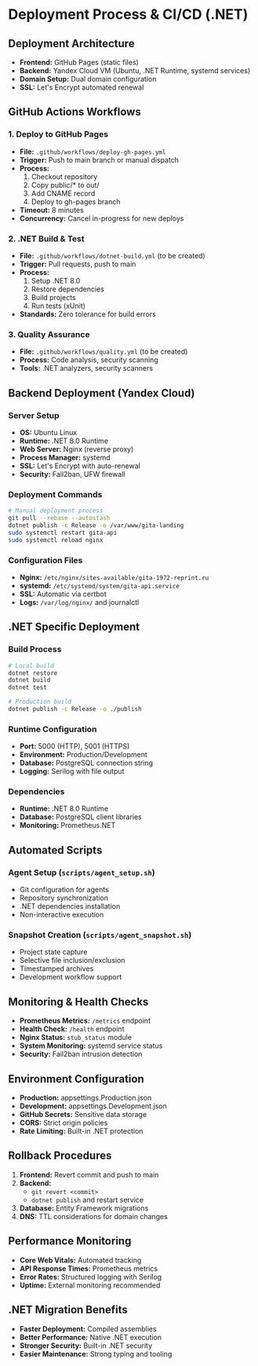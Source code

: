 # Deployment Process & CI/CD (.NET)

## Deployment Architecture
- **Frontend:** GitHub Pages (static files)
- **Backend:** Yandex Cloud VM (Ubuntu, .NET Runtime, systemd services)
- **Domain Setup:** Dual domain configuration
- **SSL:** Let's Encrypt automated renewal

## GitHub Actions Workflows

### 1. Deploy to GitHub Pages
- **File:** `.github/workflows/deploy-gh-pages.yml`
- **Trigger:** Push to main branch or manual dispatch
- **Process:**
  1. Checkout repository
  2. Copy public/* to out/
  3. Add CNAME record
  4. Deploy to gh-pages branch
- **Timeout:** 8 minutes
- **Concurrency:** Cancel in-progress for new deploys

### 2. .NET Build & Test
- **File:** `.github/workflows/dotnet-build.yml` (to be created)
- **Trigger:** Pull requests, push to main
- **Process:** 
  1. Setup .NET 8.0
  2. Restore dependencies
  3. Build projects
  4. Run tests (xUnit)
- **Standards:** Zero tolerance for build errors

### 3. Quality Assurance
- **File:** `.github/workflows/quality.yml` (to be created)
- **Process:** Code analysis, security scanning
- **Tools:** .NET analyzers, security scanners

## Backend Deployment (Yandex Cloud)

### Server Setup
- **OS:** Ubuntu Linux
- **Runtime:** .NET 8.0 Runtime
- **Web Server:** Nginx (reverse proxy)
- **Process Manager:** systemd
- **SSL:** Let's Encrypt with auto-renewal
- **Security:** Fail2ban, UFW firewall

### Deployment Commands
```bash
# Manual deployment process
git pull --rebase --autostash
dotnet publish -c Release -o /var/www/gita-landing
sudo systemctl restart gita-api
sudo systemctl reload nginx
```

### Configuration Files
- **Nginx:** `/etc/nginx/sites-available/gita-1972-reprint.ru`
- **systemd:** `/etc/systemd/system/gita-api.service`
- **SSL:** Automatic via certbot
- **Logs:** `/var/log/nginx/` and journalctl

## .NET Specific Deployment

### Build Process
```bash
# Local build
dotnet restore
dotnet build
dotnet test

# Production build
dotnet publish -c Release -o ./publish
```

### Runtime Configuration
- **Port:** 5000 (HTTP), 5001 (HTTPS)
- **Environment:** Production/Development
- **Database:** PostgreSQL connection string
- **Logging:** Serilog with file output

### Dependencies
- **Runtime:** .NET 8.0 Runtime
- **Database:** PostgreSQL client libraries
- **Monitoring:** Prometheus.NET

## Automated Scripts

### Agent Setup (`scripts/agent_setup.sh`)
- Git configuration for agents
- Repository synchronization
- .NET dependencies installation
- Non-interactive execution

### Snapshot Creation (`scripts/agent_snapshot.sh`)
- Project state capture
- Selective file inclusion/exclusion
- Timestamped archives
- Development workflow support

## Monitoring & Health Checks
- **Prometheus Metrics:** `/metrics` endpoint
- **Health Check:** `/health` endpoint
- **Nginx Status:** `stub_status` module
- **System Monitoring:** systemd service status
- **Security:** Fail2ban intrusion detection

## Environment Configuration
- **Production:** appsettings.Production.json
- **Development:** appsettings.Development.json
- **GitHub Secrets:** Sensitive data storage
- **CORS:** Strict origin policies
- **Rate Limiting:** Built-in .NET protection

## Rollback Procedures
1. **Frontend:** Revert commit and push to main
2. **Backend:** 
   - `git revert <commit>`
   - `dotnet publish` and restart service
3. **Database:** Entity Framework migrations
4. **DNS:** TTL considerations for domain changes

## Performance Monitoring
- **Core Web Vitals:** Automated tracking
- **API Response Times:** Prometheus metrics
- **Error Rates:** Structured logging with Serilog
- **Uptime:** External monitoring recommended

## .NET Migration Benefits
- **Faster Deployment:** Compiled assemblies
- **Better Performance:** Native .NET execution
- **Stronger Security:** Built-in .NET security
- **Easier Maintenance:** Strong typing and tooling
